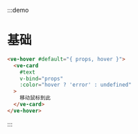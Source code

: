 :::demo
# 基础

```html
<ve-hover #default="{ props, hover }">
  <ve-card
    #text 
    v-bind="props"
    :color="hover ? 'error' : undefined"
  >
    移动鼠标到此
  </ve-card>
</ve-hover>
```
:::